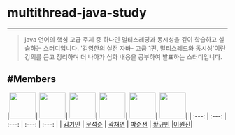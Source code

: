# multithread-java-study
---
> java 언어의 핵심 고급 주제 중 하나인 멀티스레딩과 동시성을 깊이 학습하고 실습하는 스터디입니다. '김영한의 실전 자바- 고급 1편, 멀티스레드와 동시성'이란 강의를 듣고 정리하며 더 나아가 심화 내용을 공부하여 발표하는 스터디입니다.
> 
#Members
---
|[<img src="https://github.com/gimin0226.png" width="60"/>](https://github.com/gimin0226)|
[<img src="https://github.com/seokjun01.png" width="60"/>](https://github.com/seokjun01)|
[<img src="https://github.com/kwak513.png" width="60"/>](https://github.com/kwak513)|
[<img src="https://github.com/goodjunseon.png" width="60"/>](https://github.com/goodjunseon)|
[<img src="https://github.com/hwangrock.png" width="60"/>](https://github.com/hwangrock)|
[<img src="https://github.com/zldzldzz.png" width="60"/>](https://github.com/zldzldzz)|
| :---: | :---: | :---: | :---: | :---: |
| [김기민](https://github.com/gimin0226) | [문석준](https://github.com/seokjun01) | [곽채연](https://github.com/kwak513) | [박준선](https://github.com/goodjunseon) | [황규민](https://github.com/hwangrock) |[이원진](https://github.com/zldzldzz)|
